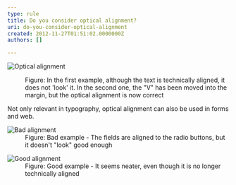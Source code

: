 ```yaml
---
type: rule
title: Do you consider optical alignment?
uri: do-you-consider-optical-alignment
created: 2012-11-27T01:51:02.0000000Z
authors: []

---
```


 <dl>   <dl class="ssw15-rteElement-ImageArea">
      <img src="http&#58;//www.ssw.com.au/ssw/Standards/Rules/Images/opticalalignment.jpg" alt="Optical alignment">
   </dl><dd class="ssw15-rteElement-FigureNormal">Figure&#58; In the first example, although the text is technically aligned, it does not 'look' it. In the second one, the &quot;V&quot; has been moved into the margin, but the optical alignment is now correct</dd></dl>   ​
Not only relevant in typography, optical alignment can also be used in forms and web.
<dl class="badImage"><dt><img src="http&#58;//www.ssw.com.au/ssw/Standards/Rules/Images/bad_opticalalignment.jpg" alt="Bad alignment"></dt>
<dd>Figure&#58; Bad example - The fields are aligned to the radio buttons, but it doesn't &quot;look&quot; good enough</dd></dl><dl class="goodImage"><dt><img src="http&#58;//www.ssw.com.au/ssw/Standards/Rules/Images/good_opticalalignment.png" alt="Good alignment"></dt>
<dd>Figure&#58; Good example - It seems neater, even though it is no longer technically aligned</dd></dl>

